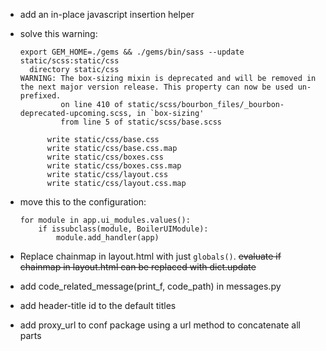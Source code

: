 -   add an in-place javascript insertion helper
-   solve this warning:
    
        export GEM_HOME=./gems && ./gems/bin/sass --update static/scss:static/css
          directory static/css
        WARNING: The box-sizing mixin is deprecated and will be removed in the next major version release. This property can now be used un-prefixed.
                 on line 410 of static/scss/bourbon_files/_bourbon-deprecated-upcoming.scss, in `box-sizing'
                 from line 5 of static/scss/base.scss

              write static/css/base.css
              write static/css/base.css.map
              write static/css/boxes.css
              write static/css/boxes.css.map
              write static/css/layout.css
              write static/css/layout.css.map

-   move this to the configuration:
    
        for module in app.ui_modules.values():
            if issubclass(module, BoilerUIModule):
                module.add_handler(app)
                
-   Replace chainmap in layout.html with just `globals()`.
     ~~evaluate if chainmap in layout.html can be replaced
     with dict.update~~
-   add code_related_message(print_f, code_path) in
    messages.py
-   add header-title id to the default titles
-   add proxy_url to conf package using a url method to
    concatenate all parts
